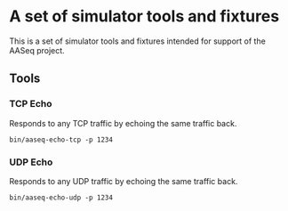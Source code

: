 # A set of simulator tools and fixtures

This is a set of simulator tools and fixtures intended for support of the AASeq
project.


## Tools

### TCP Echo

Responds to any TCP traffic by echoing the same traffic back.

    bin/aaseq-echo-tcp -p 1234

### UDP Echo

Responds to any UDP traffic by echoing the same traffic back.

    bin/aaseq-echo-udp -p 1234
